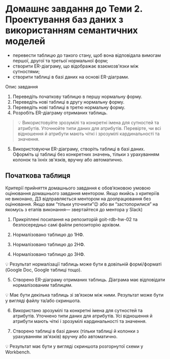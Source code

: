 # Домашнє завдання до Теми 2. Проектування баз даних з використанням семантичних моделей

- перевести таблицю до такого стану, щоб вона відповідала вимогам першої, другої та третьої нормальної форм;
- створити ER-діаграму, що відображає взаємозв'язки між сутностями;
- створити таблиці в базі даних на основі ER-діаграми.

Опис завдання

1. Переведіть початкову таблицю в першу нормальну форму.
2. Переведіть нові таблиці в другу нормальну форму.
3. Переведіть нові таблиці в третю нормальну форму.
4. Розробіть ER-діаграму отриманих таблиць.

> 💡 Використовуйте зрозумілі та конкретні імена для сутностей та атрибутів. Уточнюйте типи даних для атрибутів.
> Перевірте, чи всі відношення й атрибути мають чіткі і зрозумілі кардинальності та значення.

5. Використовуючи ER-діаграму, створіть таблиці в базі даних. Оформіть ці таблиці без конкретних значень, тільки з урахуванням колонок та їхніх зв'язків, вручну або автоматично.

## Початкова таблиця

Критерії прийняття домашнього завдання є обов’язковою умовою оцінювання домашнього завдання ментором. Якщо якийсь з критеріїв не виконано, ДЗ відправляється ментором на доопрацювання без оцінювання. 
Якщо вам “тільки уточнити”😉 або ви “застопорилися” на якомусь з етапів виконання— звертайтеся до ментора у Slack)


1. Прикріплені посилання на репозиторій goit-rdb-hw-02 та безпосередньо самі файли репозиторію архівом.

2. Нормалізовано таблицю до 1НФ.

3. Нормалізовано таблицю до 2НФ.

4. Нормалізовано таблицю до 3НФ.

💡 Результат нормалізації таблиць може бути в довільній формі/форматі (Google Doc, Google таблиці тощо).


5. Створено ER-діаграму отриманих таблиць. Діаграма має відповідати нормалізованим таблицям.

💡 Має бути декілька таблиць зі зв’язком між ними. Результат може бути у вигляді файлу та/або скриншота.


6. Використано зрозумілі та конкретні імена для сутностей та атрибутів. Уточнено типи даних для атрибутів. Усі відношення й атрибути мають чіткі і зрозумілі кардинальності та значення.

7. Створено таблиці в базі даних (тільки таблиці й колонки з урахуванням зв'язків) вручну або автоматично.

💡 Результат має бути у вигляді скриншота розгорнутої схеми у Workbench.


